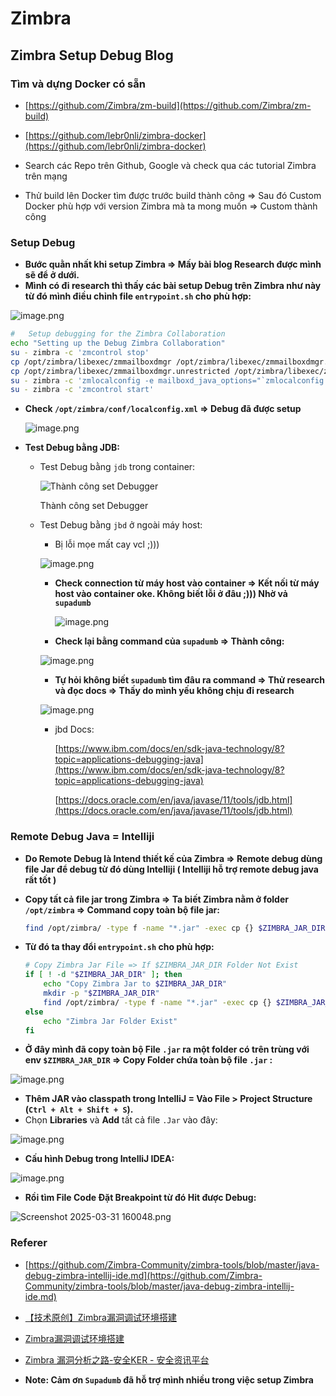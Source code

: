 # Zimbra

## Zimbra Setup Debug Blog

### Tìm và dựng Docker có sẵn

- [https://github.com/Zimbra/zm-build](https://github.com/Zimbra/zm-build)

- [https://github.com/lebr0nli/zimbra-docker](https://github.com/lebr0nli/zimbra-docker)

- Search các Repo trên Github, Google và check qua các tutorial Zimbra trên mạng
- Thử build lên Docker tìm được trước build thành công ⇒ Sau đó Custom Docker phù hợp với version Zimbra mà ta mong muốn ⇒ Custom thành công

### Setup Debug

- **Bước quằn nhất khi setup Zimbra ⇒ Mấy bài blog Research được mình sẽ để ở dưới.**
- **Mình có đi research thì thấy các bài setup Debug trên Zimbra như này từ đó mình điều chỉnh file `entrypoint.sh` cho phù hợp:**

![image.png](README/image.png)

```bash
#   Setup debugging for the Zimbra Collaboration
echo "Setting up the Debug Zimbra Collaboration"
su - zimbra -c 'zmcontrol stop'
cp /opt/zimbra/libexec/zmmailboxdmgr /opt/zimbra/libexec/zmmailboxdmgr.old
cp /opt/zimbra/libexec/zmmailboxdmgr.unrestricted /opt/zimbra/libexec/zmmailboxdmgr
su - zimbra -c 'zmlocalconfig -e mailboxd_java_options="`zmlocalconfig -m nokey mailboxd_java_options` -Xdebug -Xnoagent -Djava.compiler=NONE -agentlib:jdwp=transport=dt_socket,server=y,suspend=n,address=*:5005"'
su - zimbra -c 'zmcontrol start'
```

- **Check `/opt/zimbra/conf/localconfig.xml` ⇒ Debug đã được setup**
    
    ![image.png](README/image%201.png)
    
- **Test Debug bằng JDB:**
    - Test Debug bằng `jdb` trong container:
        
        ![Thành công set Debugger](README/image%202.png)
        
        Thành công set Debugger
        
    - Test Debug bằng `jbd` ở ngoài máy host:
        - Bị lỗi mọe mất cay vcl ;)))
        
        ![image.png](README/image%203.png)
        
        - **Check connection từ máy host vào container ⇒ Kết nối từ máy host vào container oke. Không biết lỗi ở đâu ;))) Nhờ vả `supadumb`**
            
            ![image.png](README/image%204.png)
            
        - **Check lại bằng command của `supadumb` ⇒ Thành công:**
        
        ![image.png](README/image%205.png)
        
        - **Tự hỏi không biết `supadumb` tìm đâu ra command ⇒ Thử research và đọc docs ⇒ Thấy do mình yếu không chịu đi research**
        
        ![image.png](README/image%206.png)
        
        - jbd Docs:
            
            [https://www.ibm.com/docs/en/sdk-java-technology/8?topic=applications-debugging-java](https://www.ibm.com/docs/en/sdk-java-technology/8?topic=applications-debugging-java)
            
            [https://docs.oracle.com/en/java/javase/11/tools/jdb.html](https://docs.oracle.com/en/java/javase/11/tools/jdb.html)
            

### Remote Debug Java = Intelliji

- **Do Remote Debug là Intend thiết kế của Zimbra ⇒ Remote debug dùng file Jar để debug từ đó dùng Intelliji ( Intelliji hỗ trợ remote debug java rất tốt )**
- **Copy tất cả file jar trong Zimbra ⇒ Ta biết Zimbra nằm ở folder `/opt/zimbra` ⇒ Command copy toàn bộ file jar:**
    
    ```bash
    find /opt/zimbra/ -type f -name "*.jar" -exec cp {} $ZIMBRA_JAR_DIR 2>/dev/null \; 
    ```
    
- **Từ đó ta thay đổi `entrypoint.sh` cho phù hợp:**
    
    ```bash
    # Copy Zimbra Jar File => If $ZIMBRA_JAR_DIR Folder Not Exist
    if [ ! -d "$ZIMBRA_JAR_DIR" ]; then
        echo "Copy Zimbra Jar to $ZIMBRA_JAR_DIR"
        mkdir -p "$ZIMBRA_JAR_DIR"
        find /opt/zimbra/ -type f -name "*.jar" -exec cp {} $ZIMBRA_JAR_DIR 2>/dev/null \;
    else
        echo "Zimbra Jar Folder Exist"
    fi
    ```
    
- **Ở đây mình đã copy toàn bộ File `.jar` ra một folder có trên trùng với env `$ZIMBRA_JAR_DIR` => Copy Folder chứa toàn bộ file `.jar` :**

![image.png](README/image%208.png)

- **Thêm JAR vào classpath trong IntelliJ = Vào File > Project Structure (`Ctrl + Alt + Shift + S`).**
- Chọn **Libraries** và **Add** tất cả file `.Jar` vào đây:

![image.png](README/image%2010.png)

- **Cấu hình Debug trong IntelliJ IDEA:**

![image.png](README/image%2011.png)

- **Rồi tìm File Code Đặt Breakpoint từ đó Hit được Debug:**

![Screenshot 2025-03-31 160048.png](README/Screenshot_2025-03-31_160048.png)

### Referer

- [https://github.com/Zimbra-Community/zimbra-tools/blob/master/java-debug-zimbra-intellij-ide.md](https://github.com/Zimbra-Community/zimbra-tools/blob/master/java-debug-zimbra-intellij-ide.md)

- [【技术原创】Zimbra漏洞调试环境搭建](https://www.4hou.com/posts/kXWJ)

- [Zimbra漏洞调试环境搭建](https://3gstudent.github.io/Zimbra%E6%BC%8F%E6%B4%9E%E8%B0%83%E8%AF%95%E7%8E%AF%E5%A2%83%E6%90%AD%E5%BB%BA)

- [Zimbra 漏洞分析之路-安全KER - 安全资讯平台](https://www.anquanke.com/post/id/220239)

- **Note: Cảm ơn `Supadumb` đã hỗ trợ mình nhiều trong việc setup Zimbra**